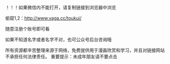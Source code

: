 
！！！如果微信内不能打开，请复制链接到浏览器中浏览

偷窥1,2：http://www.vaga.cc/toukui/

随意注册个账号即可看

如果不知道名字或者名字不对，也可公众号后台咨询哦

所有资源都辛苦整理来源于网络，免费提供用于漫画欣赏和学习，并且对链接网站不承担任何法律责任。 重要提示：未成年朋友请不要点击
